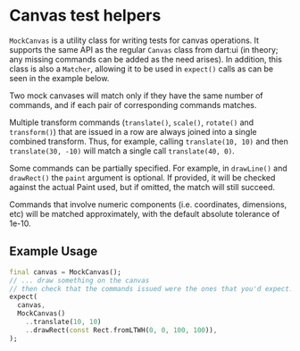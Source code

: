 # Canvas test helpers

`MockCanvas` is a utility class for writing tests for canvas operations. It
supports the same API as the regular `Canvas` class from dart:ui (in theory;
any missing commands can be added as the need arises). In addition, this class
is also a `Matcher`, allowing it to be used in `expect()` calls as can be seen
in the example below.

Two mock canvases will match only if they have the same number of commands,
and if each pair of corresponding commands matches.

Multiple transform commands (`translate()`, `scale()`, `rotate()` and
`transform()`) that are issued in a row are always joined into a single
combined transform. Thus, for example, calling `translate(10, 10)` and
then `translate(30, -10)` will match a single call `translate(40, 0)`.

Some commands can be partially specified. For example, in `drawLine()` and
`drawRect()` the `paint` argument is optional. If provided, it will be
checked against the actual Paint used, but if omitted, the match will still
succeed.

Commands that involve numeric components (i.e. coordinates, dimensions,
etc) will be matched approximately, with the default absolute tolerance of
1e-10.

## Example Usage

```dart
final canvas = MockCanvas();
// ... draw something on the canvas
// then check that the commands issued were the ones that you'd expect:
expect(
  canvas,
  MockCanvas()
    ..translate(10, 10)
    ..drawRect(const Rect.fromLTWH(0, 0, 100, 100)),
);
```
